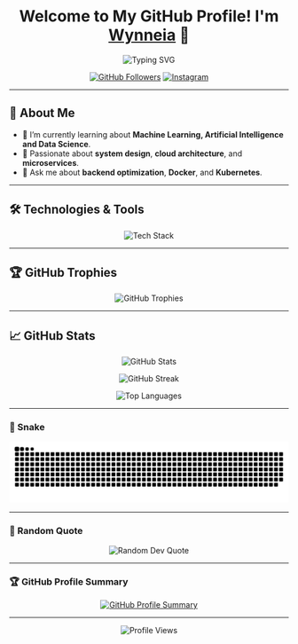 <h1 align="center">Welcome to My GitHub Profile! I'm <a href="https://github.com/wynneia" target="_blank">Wynneia</a> 👋</h1>

<p align="center">
  <img src="https://readme-typing-svg.herokuapp.com?font=Fira+Code&size=28&pause=1000&color=F75C7E&center=true&width=500&lines=Backend+Developer;AI%2FML+Explorer;DSAI+Enthusiast;Building+The+Future" alt="Typing SVG" />
</p>

<p align="center">
  <a href="https://github.com/wynneia?tab=followers"><img src="https://img.shields.io/github/followers/wynneia?label=Followers&style=social" alt="GitHub Followers"></a>
  <a href="https://www.instagram.com/nathbc6"><img src="https://img.shields.io/badge/Instagram-Follow-red?style=flat&logo=instagram" alt="Instagram"></a>
</p>

---

## 🚀 About Me

- 🌱 I’m currently learning about **Machine Learning, Artificial Intelligence and Data Science**.  
- 🔭 Passionate about **system design**, **cloud architecture**, and **microservices**.  
- 💬 Ask me about **backend optimization**, **Docker**, and **Kubernetes**.  

---

## 🛠️ Technologies & Tools

<p align="center">
  <img src="https://skillicons.dev/icons?i=python,django,flask,fastapi,java,spring,js,ts,nodejs,express,graphql,postgres,mongodb,redis,aws,azure,docker,kubernetes,linux,git,github&theme=dark" alt="Tech Stack" />
</p>

---

## 🏆 GitHub Trophies

<p align="center">
  <img src="https://github-trophies.vercel.app/?username=wynneia&theme=radical&no-frame=false&no-bg=true&margin-w=5" alt="GitHub Trophies" />
</p>

---

## 📈 GitHub Stats

<p align="center">
  <img src="https://github-readme-stats.vercel.app/api?username=wynneia&show_icons=true&theme=radical" alt="GitHub Stats" />
</p>

<p align="center">
  <img src="https://github-readme-streak-stats.herokuapp.com?user=wynneia&theme=radical&date_format=M%20j%5B%2C%20Y%5D" alt="GitHub Streak" />
</p>

<p align="center">
  <img src="https://github-readme-stats.vercel.app/api/top-langs/?username=wynneia&layout=compact&theme=radical" alt="Top Languages" />
</p>

---

### 🐍 Snake
<p align="center">
  <a href="https://github.com/Platane/snk">
    <img src="https://raw.githubusercontent.com/Platane/snk/output/github-contribution-grid-snake-dark.svg" alt="GitHub Snake Game" />
  </a>
</p>

---

### 📝 Random Quote
<p align="center">
  <img src="https://quotes-github-readme.vercel.app/api?type=horizontal&theme=radical" alt="Random Dev Quote" />
</p>

---

### 🏆 GitHub Profile Summary

<p align="center">
  <a href="https://github.com/wynneia">
    <img src="https://github-profile-summary-cards.vercel.app/api/cards/profile-details?username=wynneia&theme=radical" alt="GitHub Profile Summary" />
  </a>
</p>

---

<p align="center">
  <img src="https://komarev.com/ghpvc/?username=wynneia&style=for-the-badge" alt="Profile Views" />
</p>
